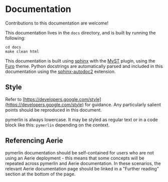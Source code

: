 # Documentation

Contributions to this documentation are welcome!

This documentation lives in the `docs` directory, and is built
by running the following:

```shell
cd docs
make clean html
```

This documentation is built using [sphinx](https://www.sphinx-doc.org/en/master/) with the [MyST](https://mystmd.org/)
plugin, using the [Furo](https://pradyunsg.me/furo/) theme. Python docstrings are automatically parsed and included in
this documentation using the [sphinx-autodoc2](https://sphinx-autodoc2.readthedocs.io) extension.

## Style

Refer to [https://developers.google.com/style](https://developers.google.com/style) for guidance. Any particularly salient points should be reproduced in this document.

pymerlin is always lowercase. It may be styled as regular text or in a code block like this: `pymerlin` depending on the
context.

## Referencing Aerie

pymerlin documentation should be self-contained for users who are not using an Aerie deployment - this means that
some concepts will be repeated across pymerlin and Aerie documentation. In these scenarios, the relevant Aerie
documentation page should be linked in a "Further reading" section at the bottom of the page. 